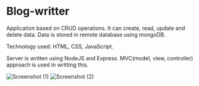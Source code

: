 # Blog-writter
Application based on CRUD operations. It can create, read, update and delete data. 
Data is stored in remote database using mongoDB.

Technology used: HTML, CSS, JavaScript.

Server is written using NodeJS and Express.
MVC(model, view, controller) approach is used in writting this.

![Screenshot (1)](https://user-images.githubusercontent.com/73937124/171618180-35985c6b-60c2-45ae-82fc-a69213dc0612.png)
![Screenshot (2)](https://user-images.githubusercontent.com/73937124/171618216-a15e1e27-dda3-4f6f-93a5-4773b365b97b.png)

